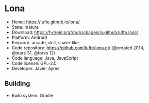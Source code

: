 # Lona

- Home: https://lufte.github.io/lona/
- State: mature
- Download: https://f-droid.org/de/packages/io.github.lufte.lona/
- Platform: Android
- Keyword: arcade, skill, snake-like
- Code repository: https://github.com/lufte/lona.git (@created 2014, @stars 31, @forks 12)
- Code language: Java, JavaScript
- Code license: GPL-3.0
- Developer: Javier Ayres

## Building

- Build system: Gradle
